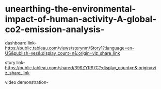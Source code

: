 # unearthing-the-environmental-impact-of-human-activity-A-global-co2-emission-analysis-

dashboard link-https://public.tableau.com/views/storynm/Story1?:language=en-US&publish=yes&:display_count=n&:origin=viz_share_link

story link-https://public.tableau.com/shared/39SZYR97C?:display_count=n&:origin=viz_share_link

video demonstration-
